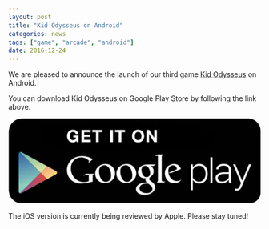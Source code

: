 ```yaml
---
layout: post
title: "Kid Odysseus on Android"
categories: news
tags: ["game", "arcade", "android"]
date: 2016-12-24
---
```


We are pleased to announce the launch of our third game <a href="/games/kid-odysseus">Kid Odysseus</a> on Android.

You can download Kid Odysseus on Google Play Store by following the link above.

<a href="https://play.google.com/store/apps/details?id=com.studiokurage.kid" target="_blank">
	<img src="/images/googleplay_get_it.jpg" alt="Get it on Google Play" />
</a>

The iOS version is currently being reviewed by Apple. Please stay tuned!
